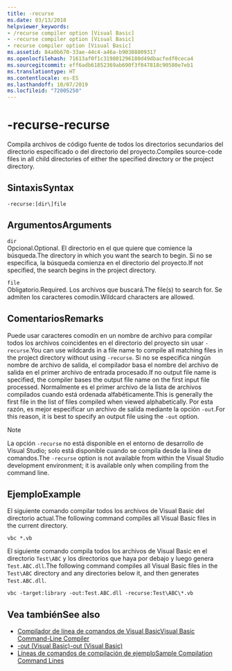 ```yaml
---
title: -recurse
ms.date: 03/13/2018
helpviewer_keywords:
- /recurse compiler option [Visual Basic]
- -recurse compiler option [Visual Basic]
- recurse compiler option [Visual Basic]
ms.assetid: 84a0b670-33ae-44c4-a46a-b90388809317
ms.openlocfilehash: 71613af0f1c319801296180d49dbacfedf0ceca4
ms.sourcegitcommit: eff6adb61852369ab690f3f047818c90580e7eb1
ms.translationtype: HT
ms.contentlocale: es-ES
ms.lasthandoff: 10/07/2019
ms.locfileid: "72005250"
---
```

# <a name="-recurse"></a><span data-ttu-id="8c650-102">-recurse</span><span class="sxs-lookup"><span data-stu-id="8c650-102">-recurse</span></span>
<span data-ttu-id="8c650-103">Compila archivos de código fuente de todos los directorios secundarios del directorio especificado o del directorio del proyecto.</span><span class="sxs-lookup"><span data-stu-id="8c650-103">Compiles source-code files in all child directories of either the specified directory or the project directory.</span></span>  
  
## <a name="syntax"></a><span data-ttu-id="8c650-104">Sintaxis</span><span class="sxs-lookup"><span data-stu-id="8c650-104">Syntax</span></span>  
  
```console  
-recurse:[dir\]file  
```  
  
## <a name="arguments"></a><span data-ttu-id="8c650-105">Argumentos</span><span class="sxs-lookup"><span data-stu-id="8c650-105">Arguments</span></span>  
 `dir`  
 <span data-ttu-id="8c650-106">Opcional.</span><span class="sxs-lookup"><span data-stu-id="8c650-106">Optional.</span></span> <span data-ttu-id="8c650-107">El directorio en el que quiere que comience la búsqueda.</span><span class="sxs-lookup"><span data-stu-id="8c650-107">The directory in which you want the search to begin.</span></span> <span data-ttu-id="8c650-108">Si no se especifica, la búsqueda comienza en el directorio del proyecto.</span><span class="sxs-lookup"><span data-stu-id="8c650-108">If not specified, the search begins in the project directory.</span></span>  
  
 `file`  
 <span data-ttu-id="8c650-109">Obligatorio.</span><span class="sxs-lookup"><span data-stu-id="8c650-109">Required.</span></span> <span data-ttu-id="8c650-110">Los archivos que buscará.</span><span class="sxs-lookup"><span data-stu-id="8c650-110">The file(s) to search for.</span></span> <span data-ttu-id="8c650-111">Se admiten los caracteres comodín.</span><span class="sxs-lookup"><span data-stu-id="8c650-111">Wildcard characters are allowed.</span></span>  
  
## <a name="remarks"></a><span data-ttu-id="8c650-112">Comentarios</span><span class="sxs-lookup"><span data-stu-id="8c650-112">Remarks</span></span>  
 <span data-ttu-id="8c650-113">Puede usar caracteres comodín en un nombre de archivo para compilar todos los archivos coincidentes en el directorio del proyecto sin usar `-recurse`.</span><span class="sxs-lookup"><span data-stu-id="8c650-113">You can use wildcards in a file name to compile all matching files in the project directory without using `-recurse`.</span></span> <span data-ttu-id="8c650-114">Si no se especifica ningún nombre de archivo de salida, el compilador basa el nombre del archivo de salida en el primer archivo de entrada procesado.</span><span class="sxs-lookup"><span data-stu-id="8c650-114">If no output file name is specified, the compiler bases the output file name on the first input file processed.</span></span> <span data-ttu-id="8c650-115">Normalmente es el primer archivo de la lista de archivos compilados cuando está ordenada alfabéticamente.</span><span class="sxs-lookup"><span data-stu-id="8c650-115">This is generally the first file in the list of files compiled when viewed alphabetically.</span></span> <span data-ttu-id="8c650-116">Por esta razón, es mejor especificar un archivo de salida mediante la opción `-out`.</span><span class="sxs-lookup"><span data-stu-id="8c650-116">For this reason, it is best to specify an output file using the `-out` option.</span></span>  
  
> [!NOTE]
> <span data-ttu-id="8c650-117">La opción `-recurse` no está disponible en el entorno de desarrollo de Visual Studio; solo está disponible cuando se compila desde la línea de comandos.</span><span class="sxs-lookup"><span data-stu-id="8c650-117">The `-recurse` option is not available from within the Visual Studio development environment; it is available only when compiling from the command line.</span></span>  
  
## <a name="example"></a><span data-ttu-id="8c650-118">Ejemplo</span><span class="sxs-lookup"><span data-stu-id="8c650-118">Example</span></span>  
 <span data-ttu-id="8c650-119">El siguiente comando compilar todos los archivos de Visual Basic del directorio actual.</span><span class="sxs-lookup"><span data-stu-id="8c650-119">The following command compiles all Visual Basic files in the current directory.</span></span>  
  
```console
vbc *.vb  
```  
  
 <span data-ttu-id="8c650-120">El siguiente comando compila todos los archivos de Visual Basic en el directorio `Test\ABC` y los directorios que haya por debajo y luego genera `Test.ABC.dll`.</span><span class="sxs-lookup"><span data-stu-id="8c650-120">The following command compiles all Visual Basic files in the `Test\ABC` directory and any directories below it, and then generates `Test.ABC.dll`.</span></span>  
  
```console
vbc -target:library -out:Test.ABC.dll -recurse:Test\ABC\*.vb  
```  
  
## <a name="see-also"></a><span data-ttu-id="8c650-121">Vea también</span><span class="sxs-lookup"><span data-stu-id="8c650-121">See also</span></span>

- [<span data-ttu-id="8c650-122">Compilador de línea de comandos de Visual Basic</span><span class="sxs-lookup"><span data-stu-id="8c650-122">Visual Basic Command-Line Compiler</span></span>](../../../visual-basic/reference/command-line-compiler/index.md)
- [<span data-ttu-id="8c650-123">-out (Visual Basic)</span><span class="sxs-lookup"><span data-stu-id="8c650-123">-out (Visual Basic)</span></span>](../../../visual-basic/reference/command-line-compiler/out.md)
- [<span data-ttu-id="8c650-124">Líneas de comandos de compilación de ejemplo</span><span class="sxs-lookup"><span data-stu-id="8c650-124">Sample Compilation Command Lines</span></span>](../../../visual-basic/reference/command-line-compiler/sample-compilation-command-lines.md)
